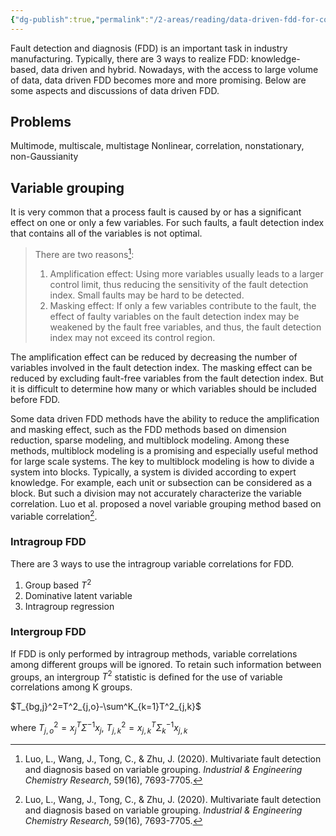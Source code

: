 ```yaml
---
{"dg-publish":true,"permalink":"/2-areas/reading/data-driven-fdd-for-complex-systems/data-driven-fault-detection-and-diagnosis-for-complex-system/","dgShowLocalGraph":true}
---
```



Fault detection and diagnosis (FDD) is an important task in industry manufacturing. Typically, there are 3 ways to realize FDD: knowledge-based, data driven and hybrid. Nowadays, with the access to large volume of data, data driven FDD becomes more and more promising. Below are some aspects and discussions of data driven FDD.
 
## Problems

Multimode, multiscale, multistage
Nonlinear, correlation, nonstationary, non-Gaussianity

## Variable grouping

It is very common that a process fault is caused by or has a significant effect on one or only a few variables. For such faults, a fault detection index that contains all of the variables is not optimal.

> There are two reasons[^1]:
>
> 1. Amplification effect: Using more variables usually leads to a larger control limit, thus reducing the sensitivity of the fault detection index. Small faults may be hard to be detected.
> 2. Masking effect: If only a few variables contribute to the fault, the effect of faulty variables on the fault detection index may be weakened by the fault free variables, and thus, the fault detection index may not exceed its control region.

The amplification effect can be reduced by  decreasing the number of variables involved in the fault detection index. The masking effect can be reduced by excluding fault-free variables from the fault detection index. But it is difficult to determine how many or which variables should be included before FDD.

Some data driven FDD methods have the ability to reduce the amplification and masking effect, such as the FDD methods based on dimension reduction, sparse modeling, and multiblock modeling. Among these methods, multiblock modeling is a promising and especially useful method for large scale systems.  The key to multiblock modeling is how to divide a system into blocks. Typically, a system is divided according to expert knowledge. For example, each unit or subsection can be considered as a block. But such a division may not accurately characterize the variable correlation. Luo et al. proposed a novel variable grouping method based on variable correlation[^1].

### Intragroup FDD

There are 3 ways to use the intragroup variable correlations for FDD.

1. Group based $T^2$
2. Dominative latent variable
3. Intragroup regression

### Intergroup FDD

If FDD is only performed by intragroup methods, variable correlations among different groups will be ignored. To retain such information between groups, an intergroup $T^2$ statistic is defined for the use of variable correlations among K groups.

$T_{bg,j}^2=T^2_{j,o}-\sum^K_{k=1}T^2_{j,k}$

where  $T^2_{j,o}=x_j^T\Sigma^{-1}x_j$, $T^2_{j,k}=x^T_{j,k}\Sigma_k^{-1}x_{j,k}$

[^1]: Luo, L., Wang, J., Tong, C., & Zhu, J. (2020). Multivariate fault detection and diagnosis based on variable grouping. *Industrial & Engineering Chemistry Research*, 59(16), 7693-7705.
